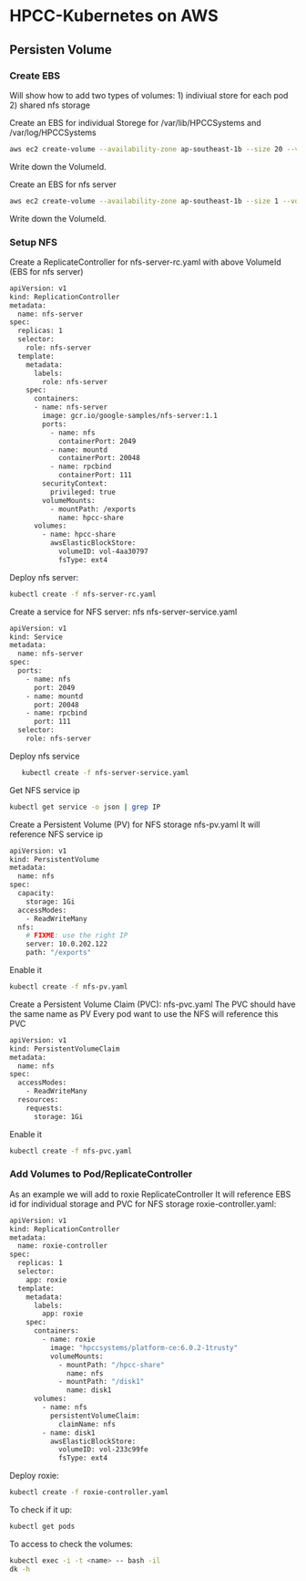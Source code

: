 # HPCC-Kubernetes on AWS

## Persisten Volume
### Create EBS
Will show how to add two types of volumes: 1) indiviual store for each pod 2) shared nfs storage

Create an EBS for individual Storege for /var/lib/HPCCSystems and /var/log/HPCCSystems
```sh
aws ec2 create-volume --availability-zone ap-southeast-1b --size 20 --volume-type gp2
```
Write down the VolumeId.

Create an EBS for nfs server
```sh
aws ec2 create-volume --availability-zone ap-southeast-1b --size 1 --volume-type gp2
```
Write down the VolumeId.


### Setup NFS 
Create a ReplicateController for  nfs-server-rc.yaml with above VolumeId  (EBS for nfs server)
```sh
apiVersion: v1
kind: ReplicationController
metadata:
  name: nfs-server
spec:
  replicas: 1
  selector:
    role: nfs-server
  template:
    metadata:
      labels:
        role: nfs-server
    spec:
      containers:
      - name: nfs-server
        image: gcr.io/google-samples/nfs-server:1.1
        ports:
          - name: nfs
            containerPort: 2049
          - name: mountd
            containerPort: 20048
          - name: rpcbind
            containerPort: 111
        securityContext:
          privileged: true
        volumeMounts:
          - mountPath: /exports
            name: hpcc-share
      volumes:
        - name: hpcc-share
          awsElasticBlockStore:
            volumeID: vol-4aa30797
            fsType: ext4
```
Deploy nfs server:
```sh
kubectl create -f nfs-server-rc.yaml
```
Create a service for NFS server:  nfs nfs-server-service.yaml
```sh
apiVersion: v1
kind: Service
metadata:
  name: nfs-server
spec:
  ports:
    - name: nfs
      port: 2049
    - name: mountd
      port: 20048
    - name: rpcbind
      port: 111
  selector:
    role: nfs-server
```
Deploy nfs service
```sh
   kubectl create -f nfs-server-service.yaml
```

Get NFS service ip
```sh
kubectl get service -o json | grep IP
```

Create a Persistent Volume (PV) for NFS storage  nfs-pv.yaml
It will reference NFS service ip
```sh
apiVersion: v1
kind: PersistentVolume
metadata:
  name: nfs
spec:
  capacity:
    storage: 1Gi
  accessModes:
    - ReadWriteMany
  nfs:
    # FIXME: use the right IP
    server: 10.0.202.122
    path: "/exports"

```

Enable it
```sh
kubectl create -f nfs-pv.yaml
```

Create a Persistent Volume Claim (PVC): nfs-pvc.yaml
The PVC should  have the same name as PV
Every pod want to use the NFS will reference this PVC
```sh
apiVersion: v1
kind: PersistentVolumeClaim
metadata:
  name: nfs
spec:
  accessModes:
    - ReadWriteMany
  resources:
    requests:
      storage: 1Gi
```

Enable it
```sh
kubectl create -f nfs-pvc.yaml
```

### Add Volumes to Pod/ReplicateController
As an example we will add to roxie ReplicateController
It will reference EBS id for individual storage and PVC for NFS storage
roxie-controller.yaml:
```sh
apiVersion: v1
kind: ReplicationController
metadata:
  name: roxie-controller
spec:
  replicas: 1
  selector:
    app: roxie
  template:
    metadata:
      labels:
        app: roxie
    spec:
      containers:
        - name: roxie
          image: "hpccsystems/platform-ce:6.0.2-1trusty"
          volumeMounts:
            - mountPath: "/hpcc-share"
              name: nfs
            - mountPath: "/disk1"
              name: disk1
      volumes:
        - name: nfs
          persistentVolumeClaim:
            claimName: nfs
        - name: disk1
          awsElasticBlockStore:
            volumeID: vol-233c99fe
            fsType: ext4
```
Deploy roxie:
```sh
kubectl create -f roxie-controller.yaml
```

To check if it up:
```sh
kubectl get pods
```
To access to check the volumes:
```sh
kubectl exec -i -t <name> -- bash -il
dk -h
```
